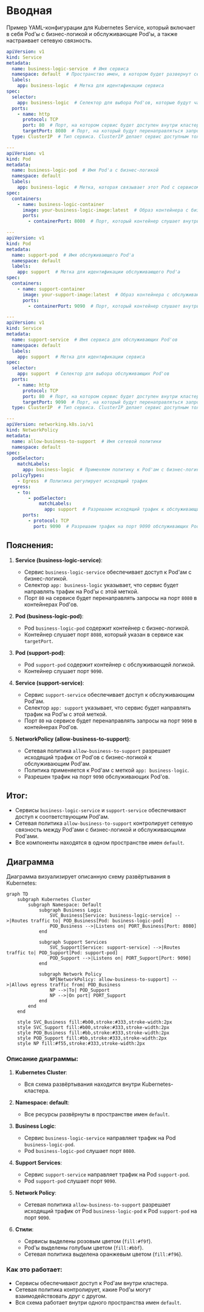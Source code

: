 # Вводная
Пример YAML-конфигурации для Kubernetes Service, который включает в себя Pod'ы с бизнес-логикой и обслуживающие 
Pod'ы, а также настраивает сетевую связность.

```yaml
apiVersion: v1
kind: Service
metadata:
  name: business-logic-service  # Имя сервиса
  namespace: default  # Пространство имен, в котором будет развернут сервис
  labels:
    app: business-logic  # Метка для идентификации сервиса
spec:
  selector:
    app: business-logic  # Селектор для выбора Pod'ов, которые будут частью этого сервиса
  ports:
    - name: http
      protocol: TCP
      port: 80  # Порт, на котором сервис будет доступен внутри кластера
      targetPort: 8080  # Порт, на который будут перенаправляться запросы в Pod'ы
  type: ClusterIP  # Тип сервиса. ClusterIP делает сервис доступным только внутри кластера

---
apiVersion: v1
kind: Pod
metadata:
  name: business-logic-pod  # Имя Pod'а с бизнес-логикой
  namespace: default
  labels:
    app: business-logic  # Метка, которая связывает этот Pod с сервисом
spec:
  containers:
    - name: business-logic-container
      image: your-business-logic-image:latest  # Образ контейнера с бизнес-логикой
      ports:
        - containerPort: 8080  # Порт, который контейнер слушает внутри Pod'а

---
apiVersion: v1
kind: Pod
metadata:
  name: support-pod  # Имя обслуживающего Pod'а
  namespace: default
  labels:
    app: support  # Метка для идентификации обслуживающего Pod'а
spec:
  containers:
    - name: support-container
      image: your-support-image:latest  # Образ контейнера с обслуживающей логикой
      ports:
        - containerPort: 9090  # Порт, который контейнер слушает внутри Pod'а

---
apiVersion: v1
kind: Service
metadata:
  name: support-service  # Имя сервиса для обслуживающих Pod'ов
  namespace: default
  labels:
    app: support  # Метка для идентификации сервиса
spec:
  selector:
    app: support  # Селектор для выбора обслуживающих Pod'ов
  ports:
    - name: http
      protocol: TCP
      port: 80  # Порт, на котором сервис будет доступен внутри кластера
      targetPort: 9090  # Порт, на который будут перенаправляться запросы в обслуживающие Pod'ы
  type: ClusterIP  # Тип сервиса. ClusterIP делает сервис доступным только внутри кластера

---
apiVersion: networking.k8s.io/v1
kind: NetworkPolicy
metadata:
  name: allow-business-to-support  # Имя сетевой политики
  namespace: default
spec:
  podSelector:
    matchLabels:
      app: business-logic  # Применяем политику к Pod'ам с бизнес-логикой
  policyTypes:
    - Egress  # Политика регулирует исходящий трафик
  egress:
    - to:
        - podSelector:
            matchLabels:
              app: support  # Разрешаем исходящий трафик к обслуживающим Pod'ам
      ports:
        - protocol: TCP
          port: 9090  # Разрешаем трафик на порт 9090 обслуживающих Pod'ов
```

## Пояснения:

1. **Service (business-logic-service)**:
    - Сервис `business-logic-service` обеспечивает доступ к Pod'ам с бизнес-логикой.
    - Селектор `app: business-logic` указывает, что сервис будет направлять трафик на Pod'ы с этой меткой.
    - Порт `80` на сервисе будет перенаправлять запросы на порт `8080` в контейнерах Pod'ов.

2. **Pod (business-logic-pod)**:
    - Pod `business-logic-pod` содержит контейнер с бизнес-логикой.
    - Контейнер слушает порт `8080`, который указан в сервисе как `targetPort`.

3. **Pod (support-pod)**:
    - Pod `support-pod` содержит контейнер с обслуживающей логикой.
    - Контейнер слушает порт `9090`.

4. **Service (support-service)**:
    - Сервис `support-service` обеспечивает доступ к обслуживающим Pod'ам.
    - Селектор `app: support` указывает, что сервис будет направлять трафик на Pod'ы с этой меткой.
    - Порт `80` на сервисе будет перенаправлять запросы на порт `9090` в контейнерах Pod'ов.

5. **NetworkPolicy (allow-business-to-support)**:
    - Сетевая политика `allow-business-to-support` разрешает исходящий трафик от Pod'ов с бизнес-логикой к обслуживающим Pod'ам.
    - Политика применяется к Pod'ам с меткой `app: business-logic`.
    - Разрешен трафик на порт `9090` обслуживающих Pod'ов.

## Итог:
- Сервисы `business-logic-service` и `support-service` обеспечивают доступ к соответствующим Pod'ам.
- Сетевая политика `allow-business-to-support` контролирует сетевую связность между Pod'ами с бизнес-логикой и обслуживающими Pod'ами.
- Все компоненты находятся в одном пространстве имен `default`.
              
## Диаграмма

Диаграмма визуализирует описанную схему развёртывания в Kubernetes:
```mermaid
graph TD
    subgraph Kubernetes Cluster
        subgraph Namespace: Default
            subgraph Business Logic
                SVC_Business[Service: business-logic-service] -->|Routes traffic to| POD_Business[Pod: business-logic-pod]
                POD_Business -->|Listens on| PORT_Business[Port: 8080]
            end

            subgraph Support Services
                SVC_Support[Service: support-service] -->|Routes traffic to| POD_Support[Pod: support-pod]
                POD_Support -->|Listens on| PORT_Support[Port: 9090]
            end

            subgraph Network Policy
                NP[NetworkPolicy: allow-business-to-support] -->|Allows egress traffic from| POD_Business
                NP -->|To| POD_Support
                NP -->|On port| PORT_Support
            end
        end
    end

    style SVC_Business fill:#b00,stroke:#333,stroke-width:2px
    style SVC_Support fill:#b00,stroke:#333,stroke-width:2px
    style POD_Business fill:#bb,stroke:#333,stroke-width:2px
    style POD_Support fill:#bb,stroke:#333,stroke-width:2px
    style NP fill:#f55,stroke:#333,stroke-width:2px
```

### Описание диаграммы:
1. **Kubernetes Cluster**:
    - Вся схема развёртывания находится внутри Kubernetes-кластера.

2. **Namespace: default**:
    - Все ресурсы развёрнуты в пространстве имен `default`.

3. **Business Logic**:
    - Сервис `business-logic-service` направляет трафик на Pod `business-logic-pod`.
    - Pod `business-logic-pod` слушает порт `8080`.

4. **Support Services**:
    - Сервис `support-service` направляет трафик на Pod `support-pod`.
    - Pod `support-pod` слушает порт `9090`.

5. **Network Policy**:
    - Сетевая политика `allow-business-to-support` разрешает исходящий трафик от Pod `business-logic-pod` к Pod `support-pod` на порт `9090`.

6. **Стили**:
    - Сервисы выделены розовым цветом (`fill:#f9f`).
    - Pod'ы выделены голубым цветом (`fill:#bbf`).
    - Сетевая политика выделена оранжевым цветом (`fill:#f96`).

### Как это работает:
- Сервисы обеспечивают доступ к Pod'ам внутри кластера.
- Сетевая политика контролирует, какие Pod'ы могут взаимодействовать друг с другом.
- Вся схема работает внутри одного пространства имен `default`.

